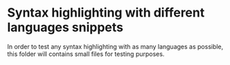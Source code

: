 # Syntax highlighting with different languages snippets

In order to test any syntax highlighting with as many languages as possible,
this folder will contains small files for testing purposes.
